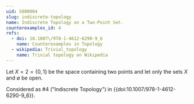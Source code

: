 ```yaml
---
uid: S000004
slug: indiscrete-topology
name: Indiscrete Topology on a Two-Point Set.
counterexamples_id: 4
refs:
  - doi: 10.1007\/978-1-4612-6290-9_6
    name: Counterexamples in Topology
  - wikipedia: Trivial_topology
    name: Trivial topology on Wikipedia
---
```

Let $X=2=\{0,1\}$ be the space containing two points and
let only the sets $X$ and $\emptyset$ be open.


Considered as #4 ("Indiscrete Topology")
in {{doi:10.1007\/978-1-4612-6290-9_6}}.
